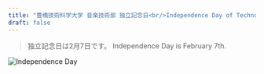 ```yaml
---
title: "豊橋技術科学大学 音楽技術部 独立記念日<br/>Independence Day of TechnoTUT"
draft: false
---
```

> 独立記念日は2月7日です。
> Independence Day is February 7th.

![Independence Day](/images/special/independent.jpg)